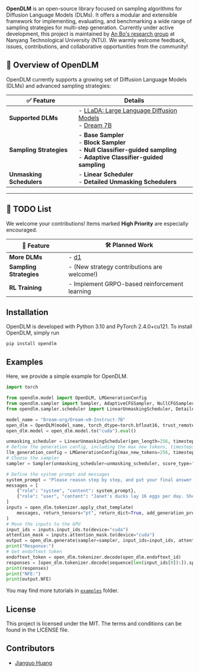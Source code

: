 **OpenDLM** is an open-source library focused on sampling algorithms for Diffusion Language Models (DLMs). It offers a modular and extensible framework for implementing, evaluating, and benchmarking a wide range of sampling strategies for multi-step generation.
Currently under active development, this project is maintained by [An Bo's research group](https://personal.ntu.edu.sg/boan/) at Nanyang Technological University (NTU). We warmly welcome feedback, issues, contributions, and collaborative opportunities from the community!

## 🚀 Overview of OpenDLM

OpenDLM currently supports a growing set of Diffusion Language Models (DLMs) and advanced sampling strategies:

| ✅ **Feature**               | **Details**                                                                                                                                                                                                                                               |
|-----------------------------|-------------------------------------------------------------------------------------------------------------------------------------------------------------------------------------------------------------------------------------------------------------|
| **Supported DLMs**          | - [LLaDA: Large Language Diffusion Models](https://github.com/ML-GSAI/LLaDA) <br> - [Dream 7B](https://github.com/DreamLM/Dream)                                                                                                                            |
| **Sampling Strategies**     | - **Base Sampler** <br> - **Block Sampler** <br> - **Null Classifier-guided sampling** <br> - **Adaptive Classifier-guided sampling** <br> |
| **Unmasking Schedulers**     | - **Linear Scheduler** <br> - **Detailed Unmasking Schedulers** |

---

## 🧩 TODO List  
We welcome your contributions! Items marked **High Priority**</span> are especially encouraged.

| 🔧 **Feature**              | 🛠️ **Planned Work**                                                                                                   |
|----------------------------|------------------------------------------------------------------------------------------------------------------------|
| **More DLMs**              | - [d1](https://github.com/dllm-reasoning/d1)        |
| **Sampling Strategies**    | - (New strategy contributions are welcome!)         |
| **RL Training**            | - Implement GRPO-based reinforcement learning       |





## Installation

OpenDLM is developed with Python 3.10 and PyTorch 2.4.0+cu121. To install OpenDLM, simply run

```
pip install opendlm
```

## Examples

Here, we provide a simple example for OpenDLM.

```python
import torch

from opendlm.model import OpenDLM, LMGenerationConfig
from opendlm.sampler import Sampler, AdaptiveCFGSampler, NullCFGSampler
from opendlm.sampler.scheduler import LinearUnmaskingScheduler, DetailedUnmaskingScheduler

model_name = "Dream-org/Dream-v0-Instruct-7B"
open_dlm = OpenDLM(model_name, torch_dtype=torch.bfloat16, trust_remote_code=True)
open_dlm.model = open_dlm.model.to("cuda").eval()

unmasking_scheduler = LinearUnmaskingScheduler(gen_length=256, timesteps=256)
# Define the generation config, including the max new tokens, timesteps, temperature, top_p, top_k
llm_generation_config = LMGenerationConfig(max_new_tokens=256, timesteps=256, temperature=0.2, top_p=0.95, top_k=20)
# Choose the sampler
sampler = Sampler(unmasking_scheduler=unmasking_scheduler, score_type="confidence", propagate_eot=False, random_selection=False)

# Define the system prompt and messages
system_prompt = "Please reason step by step, and put your final answer within \\boxed{{}}."
messages = [
    {"role": "system", "content": system_prompt},
    {"role": "user", "content": "Janet's ducks lay 16 eggs per day. She eats three for breakfast every morning and bakes muffins for her friends every day with four. She sells the remainder at the farmers' market daily for $2 per fresh duck egg. How much in dollars does she make every day at the farmers' market?"}
]
inputs = open_dlm.tokenizer.apply_chat_template(
    messages, return_tensors="pt", return_dict=True, add_generation_prompt=True, padding=True
)
# Move the inputs to the GPU
input_ids = inputs.input_ids.to(device="cuda")
attention_mask = inputs.attention_mask.to(device="cuda")
output = open_dlm.generate(sampler=sampler, input_ids=input_ids, attention_mask=attention_mask, return_dict=True, generation_config=llm_generation_config)
print("Response:")
# Get endoftext token
endoftext_token = open_dlm.tokenizer.decode(open_dlm.endoftext_id)
responses = [open_dlm.tokenizer.decode(sequence[len(input_ids[0]):]).split(endoftext_token)[0] for sequence in output.sequences]
print(responses)
print("NFE:")
print(output.NFE)
```

You may find more tutorials in [`examples`](https://github.com/Jianguo99/OpenDLM/examples) folder.

## License

This project is licensed under the MIT. The terms and conditions can be found in the LICENSE file.

## Contributors

* [Jianguo Huang](https://jianguo99.github.io/)

[contributors-shield]: https://img.shields.io/github/contributors/Jianguo99/OpenDLM.svg?style=for-the-badge

[contributors-url]: https://github.com/Jianguo99/OpenDLM/graphs/contributors

[forks-shield]: https://img.shields.io/github/forks/Jianguo99/OpenDLM.svg?style=for-the-badge

[forks-url]: https://github.com/Jianguo99/OpenDLM/network/members

[stars-shield]: https://img.shields.io/github/stars/Jianguo99/OpenDLM.svg?style=for-the-badge

[stars-url]: https://github.com/Jianguo99/OpenDLM/stargazers

[issues-shield]: https://img.shields.io/github/issues/Jianguo99/OpenDLM.svg?style=for-the-badge

[issues-url]: https://github.com/Jianguo99/OpenDLM/issues

[license-shield]: https://img.shields.io/github/license/Jianguo99/OpenDLM.svg?style=for-the-badge

[license-url]: https://github.com/Jianguo99/OpenDLM/blob/main/LICENSE.txt

[tag-shield]: https://img.shields.io/github/v/tag/Jianguo99/OpenDLM?style=for-the-badge&label=version

[tag-url]: https://github.com/Jianguo99/OpenDLM/tags

